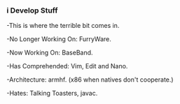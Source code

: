 ### i Develop Stuff

<!--


-->
-This is where the terrible bit comes in.

-No Longer Working On: FurryWare.

-Now Working On: BaseBand.

-Has Comprehended: Vim, Edit and Nano.

-Architecture: armhf. (x86 when natives don't cooperate.)

-Hates: Talking Toasters, javac.
